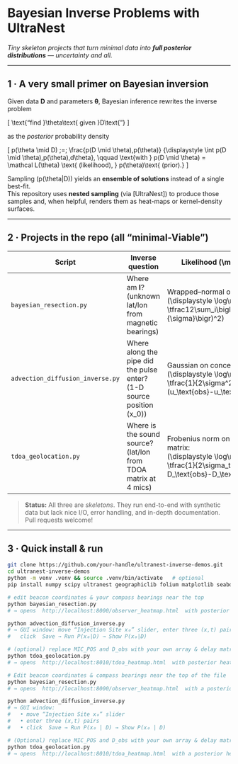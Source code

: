 # Bayesian Inverse Problems with **UltraNest**  
*Tiny skeleton projects that turn minimal data into **full posterior distributions** — uncertainty and all.*

---

## 1 · A very small primer on Bayesian inversion  

Given data **D** and parameters **θ**, Bayesian inference rewrites the inverse problem  

\[
\text{“find }\theta\text{ given }D\text{”}
\]

as the *posterior* probability density  

\[
p(\theta \mid D)
      \;=\;
      \frac{p(D \mid \theta)\,p(\theta)}
           {\displaystyle
            \int p(D \mid \theta)\,p(\theta)\,d\theta},
      \qquad
      \text{with } 
      p(D \mid \theta) = \mathcal L(\theta)
      \text{ (likelihood), } 
      p(\theta)\text{ (prior).}
\]

Sampling \(p(\theta|D)\) yields an **ensemble of solutions** instead of a single best-fit.  
This repository uses **nested sampling** (via [UltraNest]) to produce those samples and, when helpful, renders them as heat-maps or kernel-density surfaces.

---

## 2 · Projects in the repo (all “minimal-Viable”)  

| Script | Inverse question | Likelihood \(\mathcal L(\theta)\) | Typical application(s) |
|--------|------------------|------------------------------------|------------------------|
| `bayesian_resection.py` | Where am **I**?  (unknown lat/lon from magnetic bearings) | Wrapped–normal on each bearing:<br/> \(\displaystyle \log\mathcal L = -\tfrac12\sum_i\bigl(\tfrac{\Delta\theta_i}{\sigma}\bigr)^2\) | Search-and-rescue fixes, emergency land nav, quick survey checks |
| `advection_diffusion_inverse.py` | Where along the pipe did the pulse enter?  (1-D source position \(x_0\)) | Gaussian on concentrations:<br/> \(\displaystyle \log\mathcal L = -\tfrac{1}{2\sigma^2}\sum_i (u_\text{obs}-u_\text{pred})^2\) | River-spill forensics, groundwater tracers, industrial leak localisation |
| `tdoa_geolocation.py` | Where is the sound source?  (lat/lon from TDOA matrix at 4 mics) | Frobenius norm on residual delay matrix:<br/> \(\displaystyle \log\mathcal L = -\tfrac{1}{2\sigma_t^{2}}\lVert D_\text{obs}-D_\text{pred}\rVert_F^{2}\) | Urban gunshot detection, wildlife bioacoustics, machinery knock diagnostics |

> **Status:** All three are *skeletons*. They run end-to-end with synthetic data but lack nice I/O, error handling, and in-depth documentation. Pull requests welcome!

---

## 3 · Quick install & run

```bash
git clone https://github.com/your-handle/ultranest-inverse-demos.git
cd ultranest-inverse-demos
python -m venv .venv && source .venv/bin/activate   # optional
pip install numpy scipy ultranest geographiclib folium matplotlib seaborn

# edit beacon coordinates & your compass bearings near the top
python bayesian_resection.py
# → opens  http://localhost:8000/observer_heatmap.html  with posterior heat-map

python advection_diffusion_inverse.py
# → GUI window: move “Injection Site x₀” slider, enter three (x,t) pairs
#   click  Save → Run P(x₀|D) → Show P(x₀|D)

# (optional) replace MIC_POS and D_obs with your own array & delay matrix
python tdoa_geolocation.py
# → opens  http://localhost:8010/tdoa_heatmap.html  with posterior heat-map

# Edit beacon coordinates & compass bearings near the top of the file
python bayesian_resection.py
# → opens  http://localhost:8000/observer_heatmap.html  with a posterior heat-map

python advection_diffusion_inverse.py
# → GUI window:
#   • move “Injection Site x₀” slider
#   • enter three (x,t) pairs
#   • click  Save → Run P(x₀ | D) → Show P(x₀ | D)

# (Optional) replace MIC_POS and D_obs with your own array & delay matrix
python tdoa_geolocation.py
# → opens  http://localhost:8010/tdoa_heatmap.html  with a posterior heat-map